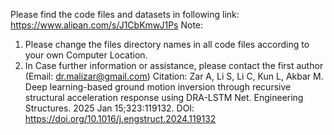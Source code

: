 Please find the code files and datasets in following link: https://www.alipan.com/s/J1CbKmwJ1Ps
Note: 
1. Please change the files directory names in all code files according to your own Computer Location.
2. In Case further information or assistance, please contact the first author (Email: dr.malizar@gmail.com)
Citation: Zar A, Li S, Li C, Kun L, Akbar M. Deep learning-based ground motion inversion through recursive structural acceleration response using DRA-LSTM Net. Engineering Structures. 2025 Jan 15;323:119132.
DOI:  https://doi.org/10.1016/j.engstruct.2024.119132
